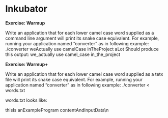 # Inkubator

**Exercise: Warmup**


Write an application that for each lower camel case word supplied as a command line
argument will print its snake case equivalent. For example, running your application named
“converter” as in following example:
./converter weActually use camelCase inTheProject aLot
Should produce this output:
we_actually
use
camel_case
in_the_project

**Exercise: Warmup+**


Write an application that for each lower camel case word supplied as a tetx file
will print its snake case equivalent. For example, running your application named
“converter” as in following example:
./converter < words.txt

words.txt looks like:
 
thisIs
anExampleProgram
contentAndInputData\n
